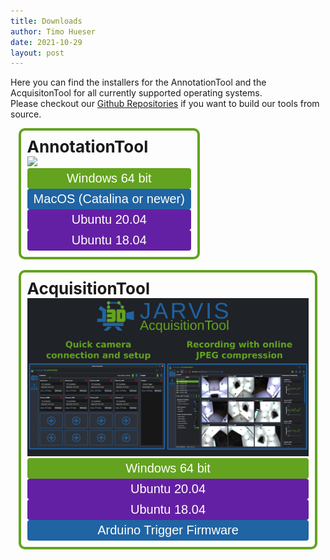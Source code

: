 ```yaml
---
title: Downloads
author: Timo Hueser
date: 2021-10-29
layout: post
---
```


<style>
.flex_align {
	display: flex;
	flex-flow: no wrap;
	flex-direction: row;
}

@media all and (max-width: 500px) {
	.flex_align {
		display: flex;
		flex-flow: wrap;
		flex-direction: column;
	}
}

.frame {
  border: 4px solid #63a31f;
  padding: 10px 10px;
  border-radius: 10px;
  margin-right: 2.5%;
  margin-left: 2.5%;
	width = 30%;
}

.button {
  border: none;
  color: #fffffa;
  padding: 5px 10px 5px 10px;
  text-align: center;
  text-decoration: none;
  display: inline-block;
  font-size: 20px;
  cursor: pointer;
  border-radius: 4px;
  display: inline-block;
  width: auto;
  float: center;
  width:100%;
  background-color: #63a31f;
  align: center;
}

.button_green {
  background-color: #63a31f;
}

.button_gray {
  background-color: #8f8f8f;
}

.button_blue {
  background-color: #2064a4ff;
}

.button_purple {
  background-color: #6420a4;
}

</style>




Here you can find the installers for the AnnotationTool and the AcquisitonTool for all currently supported operating systems.\
Please checkout our [Github Repositories](https://github.com/JARVIS-MoCap) if you want to build our tools from source.

<div class="flex_align">
<div class="frame">
<span style="font-size:26px"><b>AnnotationTool</b></span><br>
<img width="100%" src="docs/assets/gifs/Annotation_Tool_Vid.gif">
<form method="get" action="https://github.com/JARVIS-MoCap/JARVIS-AnnotationTool/releases/download/v1.1/AnnotationTool_Installer_Windows.msi">
<button class="button button_green">Windows 64 bit</button>
</form>
<form method="get" action="https://github.com/JARVIS-MoCap/JARVIS-AnnotationTool/releases/download/v1.1/AnnotationTool_1.1_Mac_OS.zip">
<button class="button button_blue">MacOS (Catalina or newer)</button>
</form>
<form method="get" action="https://github.com/JARVIS-MoCap/JARVIS-AnnotationTool/releases/download/v1.1/JARVIS-AnnotationTool_1.1-1_amd64_2004.deb">
<button class="button button_purple">Ubuntu 20.04</button>
</form>
<form method="get" action="https://github.com/JARVIS-MoCap/JARVIS-AnnotationTool/releases/download/v1.1/JARVIS-AnnotationTool_1.1-1_amd64_1804.deb">
<button class="button button_purple">Ubuntu 18.04</button>
</form>
</div>
</div>
<br>


<div class="flex_align">
<div class="frame">
<span style="font-size:26px"><b>AcquisitionTool</b></span><br>
<img width="100%" src="docs/assets/JARVIS_AcquisitionTool.png">
<form method="get" action="https://github.com/JARVIS-MoCap/JARVIS-AcquisitionTool/releases/download/v1.0/AcquisitionTool_Installer_Windows.msi">
<button class="button button_green">Windows 64 bit</button>
</form>
<form method="get" action="https://github.com/JARVIS-MoCap/JARVIS-AcquisitionTool/releases/download/v1.0/JARVIS-AcquisitionTool_1.0-1_amd64_2004.deb">
<button class="button button_purple">Ubuntu 20.04</button>
</form>
<form method="get" action="https://github.com/JARVIS-MoCap/JARVIS-AcquisitionTool/releases/download/v1.0/JARVIS-AcquisitionTool_1.0-1_amd64_1804.deb">
<button class="button button_purple">Ubuntu 18.04</button>
</form>
<form method="get" action="https://github.com/JARVIS-MoCap/JARVIS-AcquisitionTool/releases/download/v1.0/Arduino_Trigger_Firmware.zip">
<button class="button button_blue">Arduino Trigger Firmware</button>
</form>
</div>
</div>
<br>
